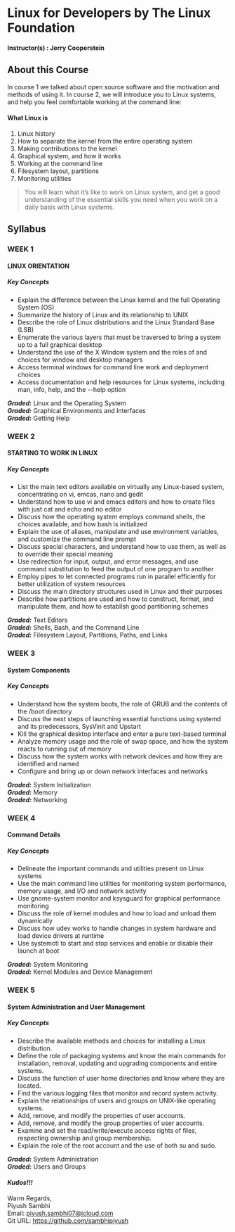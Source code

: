 # Linux for Developers by The Linux Foundation

#### Instructor(s) : Jerry Cooperstein

## About this Course

In course 1 we talked about open source software and the motivation and methods of using it. In course 2, we will introduce you to Linux systems, and help you feel comfortable working at the command line:

#### What Linux is
1. Linux history
1. How to separate the kernel from the entire operating system
1. Making contributions to the kernel
1. Graphical system, and how it works
1. Working at the command line
1. Filesystem layout, partitions
1. Monitoring utilities

> You will learn what it’s like to work on Linux system, and get a good understanding of the essential skills you need when you work on a daily basis with Linux systems.


## Syllabus


### WEEK 1

#### LINUX ORIENTATION

##### Key Concepts

* Explain the difference between the Linux kernel and the full Operating System (OS)
* Summarize the history of Linux and its relationship to UNIX
* Describe the role of Linux distributions and the Linux Standard Base (LSB)
* Enumerate the various layers that must be traversed to bring a system up to a full graphical desktop
* Understand the use of the X Window system and the roles of and choices for window and desktop managers
* Access terminal windows for command line work and deployment choices
* Access documentation and help resources for Linux systems, including man, info, help, and the --help option

***Graded:*** Linux and the Operating System\
***Graded:*** Graphical Environments and Interfaces\
***Graded:*** Getting Help


### WEEK 2

#### STARTING TO WORK IN LINUX

##### Key Concepts

* List the main text editors available on virtually any Linux-based system, concentrating on vi, emcas, nano and gedit
* Understand how to use vi and emacs editors and how to create files with just cat and echo and no editor
* Discuss how the operating system employs command shells, the choices available, and how bash is initialized
* Explain the use of aliases, manipulate and use environment variables, and customize the command line prompt
* Discuss special characters, and understand how to use them, as well as to override their special meaning
* Use redirection for input, output, and error messages, and use command substitution to feed the output of one program to another
* Employ pipes to let connected programs run in parallel efficiently for better utilization of system resources
* Discuss the main directory structures used in Linux and their purposes
* Describe how partitions are used and how to construct, format, and manipulate them, and how to establish good partitioning schemes

***Graded:*** Text Editors\
***Graded:*** Shells, Bash, and the Command Line\
***Graded:*** Filesystem Layout, Partitions, Paths, and Links


### WEEK 3

#### System Components

##### Key Concepts

* Understand how the system boots, the role of GRUB and the contents of the /boot directory
* Discuss the next steps of launching essential functions using systemd and its predecessors, SysVinit and Upstart
* Kill the graphical desktop interface and enter a pure text-based terminal
* Analyze memory usage and the role of swap space, and how the system reacts to running out of memory
* Discuss how the system works with network devices and how they are identified and named
* Configure and bring up or down network interfaces and networks

***Graded:*** System Initialization\
***Graded:*** Memory\
***Graded:*** Networking


### WEEK 4

#### Command Details

##### Key Concepts

* Delineate the important commands and utilities present on Linux systems
* Use the main command line utilities for monitoring system performance, memory usage, and I/O and network activity
* Use gnome-system monitor and ksysguard for graphical performance monitoring
* Discuss the role of kernel modules and how to load and unload them dynamically
* Discuss how udev works to handle changes in system hardware and load device drivers at runtime
* Use systemctl to start and stop services and enable or disable their launch at boot

***Graded:*** System Monitoring\
***Graded:*** Kernel Modules and Device Management


### WEEK 5

#### System Administration and User Management

##### Key Concepts

* Describe the available methods and choices for installing a Linux distribution.​
* Define the role of packaging systems and know the main commands for installation, removal, updating and upgrading components and entire systems.
* Discuss the function of user home directories and know where they are located.
* Find the various logging files that monitor and record system activity.
* Explain the relationships of users and groups on UNIX-like operating systems.​
* Add, remove, and modify the properties of user accounts.
* Add, remove, and modify the group properties of user accounts.
* Examine and set the read/write/execute access rights of files, respecting ownership and group membership.
* Explain the role of the root account and the use of both su and sudo.

***Graded:*** System Administration\
***Graded:*** Users and Groups



#### ***Kudos!!!***

Warm Regards, \
Piyush Sambhi \
Email: piyush.sambhi07@icloud.com \
Git URL: https://github.com/sambhipiyush
